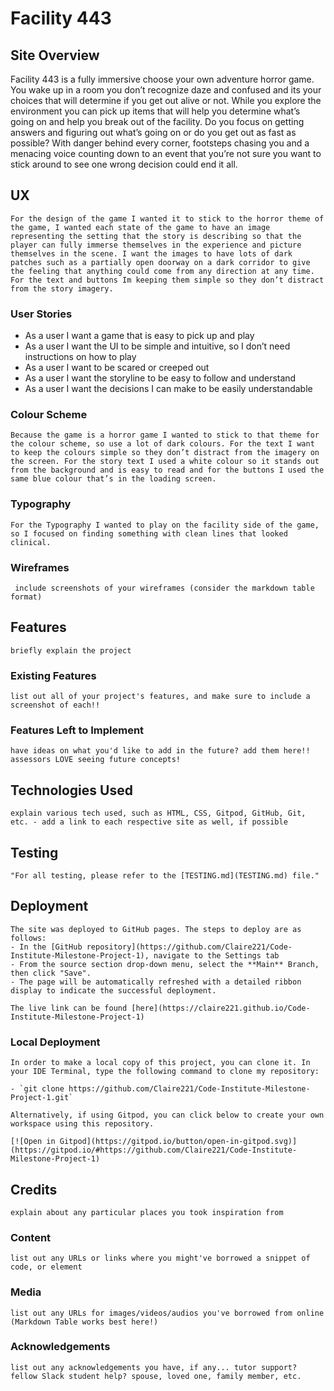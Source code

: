 
# Facility 443

## Site Overview
    
   Facility 443 is a fully immersive choose your own adventure horror game. 
    You wake up in a room you don’t recognize daze and confused and its your choices that will determine if you get out alive or not. While you explore the environment you can pick up items that will help you determine what’s going on and help you break out of the facility. 
    Do you focus on getting answers and figuring out what’s going on or do you get out as fast as possible? With danger behind every corner, footsteps chasing you and a menacing voice counting down to an event that you’re not sure you want to stick around to see one wrong decision could end it all. 


## UX
    For the design of the game I wanted it to stick to the horror theme of the game, I wanted each state of the game to have an image representing the setting that the story is describing so that the player can fully immerse themselves in the experience and picture themselves in the scene. I want the images to have lots of dark patches such as a partially open doorway on a dark corridor to give the feeling that anything could come from any direction at any time. 
    For the text and buttons Im keeping them simple so they don’t distract from the story imagery. 

### User Stories
 
- As a user I want a game that is easy to pick up and play
- As a user I want the UI to be simple and intuitive, so I don’t need instructions on how to play
- As a user I want to be scared or creeped out
- As a user I want the storyline to be easy to follow and understand
- As a user I want the decisions I can make to be easily understandable


### Colour Scheme

    Because the game is a horror game I wanted to stick to that theme for the colour scheme, so use a lot of dark colours. For the text I want to keep the colours simple so they don’t distract from the imagery on the screen. For the story text I used a white colour so it stands out from the background and is easy to read and for the buttons I used the same blue colour that’s in the loading screen. 


### Typography
    
    For the Typography I wanted to play on the facility side of the game, so I focused on finding something with clean lines that looked clinical. 

### Wireframes

     include screenshots of your wireframes (consider the markdown table format)

## Features

    briefly explain the project

### Existing Features

    list out all of your project's features, and make sure to include a screenshot of each!!

### Features Left to Implement

    have ideas on what you'd like to add in the future? add them here!! assessors LOVE seeing future concepts!

## Technologies Used

    explain various tech used, such as HTML, CSS, Gitpod, GitHub, Git, etc. - add a link to each respective site as well, if possible

## Testing

    "For all testing, please refer to the [TESTING.md](TESTING.md) file."

## Deployment

    The site was deployed to GitHub pages. The steps to deploy are as follows: 
    - In the [GitHub repository](https://github.com/Claire221/Code-Institute-Milestone-Project-1), navigate to the Settings tab 
    - From the source section drop-down menu, select the **Main** Branch, then click "Save".
    - The page will be automatically refreshed with a detailed ribbon display to indicate the successful deployment.

    The live link can be found [here](https://claire221.github.io/Code-Institute-Milestone-Project-1)

### Local Deployment

    In order to make a local copy of this project, you can clone it. In your IDE Terminal, type the following command to clone my repository:

    - `git clone https://github.com/Claire221/Code-Institute-Milestone-Project-1.git`

    Alternatively, if using Gitpod, you can click below to create your own workspace using this repository.

    [![Open in Gitpod](https://gitpod.io/button/open-in-gitpod.svg)](https://gitpod.io/#https://github.com/Claire221/Code-Institute-Milestone-Project-1)

## Credits

    explain about any particular places you took inspiration from

### Content

    list out any URLs or links where you might've borrowed a snippet of code, or element

### Media

    list out any URLs for images/videos/audios you've borrowed from online (Markdown Table works best here!)

### Acknowledgements

    list out any acknowledgements you have, if any... tutor support? fellow Slack student help? spouse, loved one, family member, etc.
​
​
